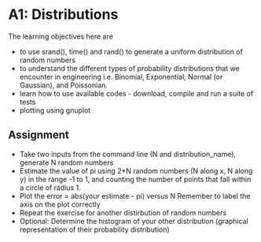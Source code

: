 # A1: Distributions

The learning objectives here are

   - to use srand(), time() and rand() to generate a uniform distribution of random numbers
   - to understand the different types of probability distributions that we encounter in engineering i.e. Binomial, Exponential, Normal (or Gaussian), and Poissonian.
   - learn how to use available codes - download, compile and run a suite of tests
   - plotting using gnuplot

## Assignment

   - Take two inputs from the command line (N and distribution_name), generate N random numbers
   - Estimate the value of pi using 2*N random numbers (N along x, N along y) in the range -1 to 1, and counting the number of points that fall within a circle of radius 1.
   - Plot the error = abs(your estimate - pi) versus N
        Remember to label the axis on the plot correctly
   - Repeat the exercise for another distirbution of random numbers
   - Optional: Determine the histogram of your other distribution (graphical representation of their probability distribution)
